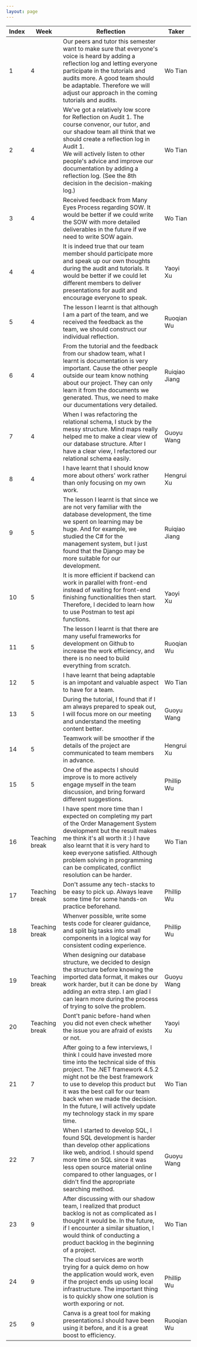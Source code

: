 ```yaml
---
layout: page
---
```


| **Index** | **Week**       | **Reflection**                                                                                                                                                                                                                                                                                                                                              | **Taker**     |
| --------- | -------------- | ----------------------------------------------------------------------------------------------------------------------------------------------------------------------------------------------------------------------------------------------------------------------------------------------------------------------------------------------------------- | ------------- |
| 1         | 4              | Our peers and tutor this semester want to make sure that everyone's voice is heard by adding a reflection log and letting everyone participate in the tutorials and audits more. A good team should be adaptable. Therefore we will adjust our approach in the coming tutorials and audits.                                                                 | Wo Tian       |
| 2         | 4              | We've got a relatively low score for Reflection on Audit 1. The course convenor, our tutor, and our shadow team all think that we should create a reflection log in Audit 1. <br/> We will actively listen to other people's advice and improve our documentation by adding a reflection log. (See the 8th decision in the decision-making log.)            | Wo Tian       |
| 3         | 4              | Received feedback from Many Eyes Process regarding SOW. It would be better if we could write the SOW with more detailed deliverables in the future if we need to write SOW again.                                                                                                                                                                           | Wo Tian       |
| 4         | 4              | It is indeed true that our team member should participate more and speak up our own thoughts during the audit and tutorials. It would be better if we could let different members to deliver presentations for audit and encourage everyone to speak.                                                                                                       | Yaoyi Xu      |
| 5         | 4              | The lesson I learnt is that although I am a part of the team, and we received the feedback as the team, we should construct our individual reflection.                                                                                                                                                                                                      | Ruoqian Wu    |
| 6         | 4              | From the tutorial and the feedback from our shadow team, what I learnt is documentation is very important. Cause the other people outside our team know nothing about our project. They can only learn it from the documents we generated. Thus, we need to make our ducumentations very detailed.                                                          | Ruiqiao Jiang |
| 7         | 4              | When I was refactoring the relational schema, I stuck by the messy structure. Mind maps really helped me to make a clear view of our database structure. After I have a clear view, I refactored our relational schema easily.                                                                                                                              | Guoyu Wang    |
| 8         | 4              | I have learnt that I should know more about others' work rather than only focusing on my own work.                                                                                                                                                                                                                                                          | Hengrui Xu    |
| 9         | 5              | The lesson I learnt is that since we are not very familiar with the database development, the time we spent on learning may be huge. And for example, we studied the C# for the management system, but I just found that the Django may be more suitable for our development.                                                                               | Ruiqiao Jiang |
| 10        | 5              | It is more efficient if backend can work in parallel with front-end instead of waiting for front-end finishing functionalities then start. Therefore, I decided to learn how to use Postman to test api functions.                                                                                                                                          | Yaoyi Xu      |
| 11        | 5              | The lesson I learnt is that there are many useful frameworks for development on Github to increase the work efficiency, and there is no need to build everything from scratch.                                                                                                                                                                              | Ruoqian Wu    |
| 12        | 5              | I have learnt that being adaptable is an impotant and valuable aspect to have for a team.                                                                                                                                                                                                                                                                   | Wo Tian       |
| 13        | 5              | During the tutorial, I found that if I am always prepared to speak out, I will focus more on our meeting and understand the meeting content better.                                                                                                                                                                                                         | Guoyu Wang    |
| 14        | 5              | Teamwork will be smoother if the details of the project are communicated to team members in advance.                                                                                                                                                                                                                                                        | Hengrui Xu    |
| 15        | 5              | One of the aspects I should improve is to more actively engage myself in the team discussion, and bring forward different suggestions.                                                                                                                                                                                                                      | Phillip Wu    |
| 16        | Teaching break | I have spent more time than I expected on completing my part of the Order Management System development but the result makes me think it's all worth it :) I have also learnt that it is very hard to keep everyone satisfied. Although problem solving in programming can be complicated, conflict resolution can be harder.                               | Wo Tian       |
| 17        | Teaching break | Don't assume any tech-stacks to be easy to pick up. Always leave some time for some hands-on practice beforehand.                                                                                                                                                                                                                                           | Phillip Wu    |
| 18        | Teaching break | Whenver possible, write some tests code for clearer guidance, and split big tasks into small components in a logical way for consistent coding experience.                                                                                                                                                                                                  | Phillip Wu    |
| 19        | Teaching break | When designing our database structure, we decided to design the structure before knowing the imported data format, it makes our work harder, but it can be done by adding an extra step. I am glad I can learn more during the process of trying to solve the problem.                                                                                      | Guoyu Wang    |
| 20        | Teaching break | Dont't panic before-hand when you did not even check whether the issue you are afraid of exists or not.                                                                                                                                                                                                                                                     | Yaoyi Xu      |
| 21        | 7              | After going to a few interviews, I think I could have invested more time into the technical side of this project. The .NET framework 4.5.2 might not be the best framework to use to develop this product but it was the best call for our team back when we made the decision. In the future, I will actively update my technology stack in my spare time. | Wo Tian       |
| 22        | 7              | When I started to develop SQL, I found SQL development is harder than develop other applications like web, andriod. I should spend more time on SQL since it was less open source material online compared to other languages, or I didn't find the appropriate searching method. | Guoyu Wang |
| 23        | 9              | After discussing with our shadow team, I realized that product backlog is not as complicated as I thought it would be. In the future, if I encounter a similar situation, I would think of conducting a product backlog in the beginning of a project.                                                                                                      | Wo Tian       |
| 24        | 9              | The cloud services are worth trying for a quick demo on how the application would work, even if the project ends up using local infrastructure. The important thing is to quickly show one solution is worth exporing or not.                                                                                                                               | Phillip Wu    |
| 25        | 9              |  Canva is a great tool for making presentations.I should have been using it before, and it is a great boost to efficiency.                                                                                                        | Ruoqian Wu    |
